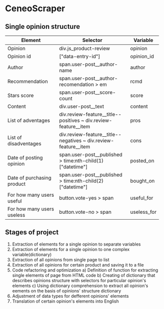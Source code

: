 # CeneoScraper

## Single  opinion structure

|Element|Selector|Variable|
|-------|--------|--------|
|Opinion|div.js_product-review|opinion|bs4.element.Tag|
|Opinion id|\["data-entry-id"\]|opinion_id|str|
|Author|span.user-post__author-name|author|str|
|Recommendation|span.user-post__author-recomendation > em|rcmd|bool|
|Stars score|span.user-post__score-count|score|float|
|Content|div.user-post__text|content|str|
|List of adventages|div.review-feature__title--positives  ~ div.review-feature__item|pros|list\[str\]|
|List of disadventages|div.review-feature__title--negatives  ~ div.review-feature__item|cons|list\[str\]|
|Date of posting opinion|span.user-post__published > time:nth-child(1)\["datetime"\]|posted_on||str|
|Date of purchasing product|span.user-post__published > time:nth-child(2)\["datetime"\]|bought_on||str|
|For how many users useful|button.vote-yes > span|useful_for|it|
|For how many users useless|button.vote-no > span|useless_for|int|

## Stages of project

1) Extraction of elements for a single opinion to separate variables
2) Extraction of elements for a single opinion to one complex variable(dictionary)
3) Extraction of all opinions from single page to list
4) Extraction of all opinions for certain product  and saving it to a file
5) Code refactoring and optimization
    a) Definition of function for extracting single elements of page from HTML code
    b) Creating of dictionary that describes opinions structure with selectors for particular opinion's elements 
    c) Using dictionary comprehension to extract all opinion's eements on the basis of opinions' structure dictionary 
6) Adjustment of data types for defferent opinions' elements
7) Translation of certain opinion's elements into English    